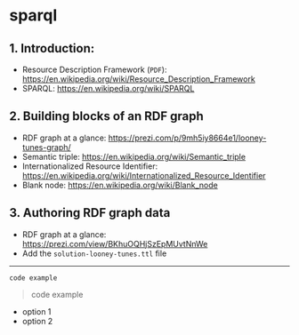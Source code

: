 # sparql

## 1. Introduction:

- Resource Description Framework (`PDF`): https://en.wikipedia.org/wiki/Resource_Description_Framework
- SPARQL: https://en.wikipedia.org/wiki/SPARQL

## 2. Building blocks of an RDF graph

- RDF graph at a glance: https://prezi.com/p/9mh5iy8664e1/looney-tunes-graph/
- Semantic triple: https://en.wikipedia.org/wiki/Semantic_triple
- Internationalized Resource Identifier: https://en.wikipedia.org/wiki/Internationalized_Resource_Identifier
- Blank node: https://en.wikipedia.org/wiki/Blank_node

## 3. Authoring RDF graph data

- RDF graph at a glance: https://prezi.com/view/BKhuOQHjSzEpMUvtNnWe
- Add the `solution-looney-tunes.ttl` file 






***
```
code example
```
>code example
* option 1
* option 2